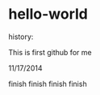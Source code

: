 hello-world
===========

history:

This is first github for me

11/17/2014

finish
finish
finish
finish
